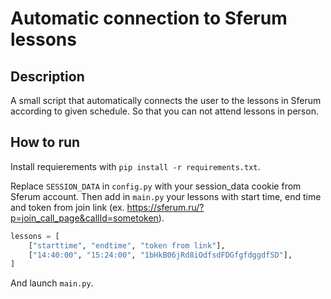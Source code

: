# Automatic connection to Sferum lessons

## Description

A small script that automatically connects the user to the lessons in Sferum according to given schedule. So that you can not attend lessons in person.

## How to run
Install requierements with ```pip install -r requirements.txt```.

Replace ```SESSION_DATA``` in ```config.py``` with your session_data cookie from Sferum account. Then add in ```main.py``` your lessons with start time, end time and token from join link (ex. https://sferum.ru/?p=join_call_page&callId=sometoken).

```python
lessons = [
    ["starttime", "endtime", "token from link"],
    ["14:40:00", "15:24:00", "1bHkB06jRd8iOdfsdFDGfgfdggdfSD"],
]
```

And launch ```main.py```.
